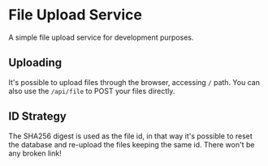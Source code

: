 # File Upload Service

A simple file upload service for development purposes.

## Uploading

It's possible to upload files through the browser, accessing `/` path. You can also use the `/api/file` to POST your files directly.

## ID Strategy

The SHA256 digest is used as the file id, in that way it's possible to reset the database and re-upload the files keeping the same id. There won't be any broken link!
